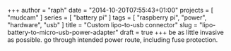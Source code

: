 +++
author = "raph"
date = "2014-10-20T07:55:43+01:00"
projects = [ "mudcam" ]
series = [ "battery pi" ]
tags = [ "raspberry pi", "power", "hardware", "usb" ]
title = "Custom lipo-to-usb connector"
slug = "lipo-battery-to-micro-usb-power-adapter"
draft = true
+++
be as little invasive as possible. go through intended power route, including fuse protection.

